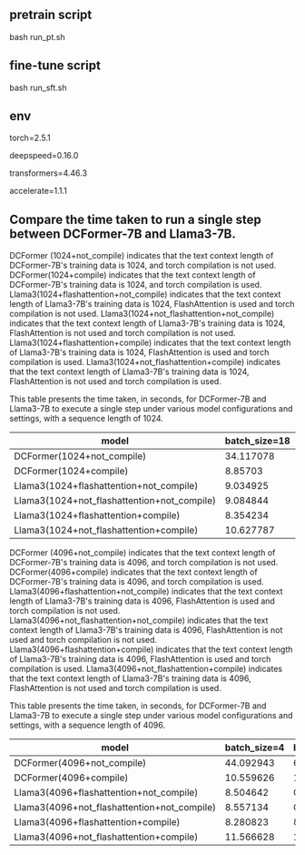 ## pretrain script

bash run_pt.sh

## fine-tune script

bash run_sft.sh

## env

torch=2.5.1

deepspeed=0.16.0

transformers=4.46.3

accelerate=1.1.1



## Compare the time taken to run a single step between DCFormer-7B and Llama3-7B.

DCFormer (1024+not_compile) indicates that the text context length of DCFormer-7B's training data is 1024, and torch compilation is not used.
DCFormer(1024+compile) indicates that the text context length of DCFormer-7B's training data is 1024, and torch compilation is used.
Llama3(1024+flashattention+not_compile) indicates that the text context length of Llama3-7B's training data is 1024, FlashAttention is used and torch compilation is not used.
Llama3(1024+not_flashattention+not_compile) indicates that the text context length of Llama3-7B's training data is 1024, FlashAttention is not used and torch compilation is not used.
Llama3(1024+flashattention+compile) indicates that the text context length of Llama3-7B's training data is 1024, FlashAttention is used and torch compilation is used.
Llama3(1024+not_flashattention+compile) indicates that the text context length of Llama3-7B's training data is 1024, FlashAttention is not used and torch compilation is used.

This table presents the time taken, in seconds, for DCFormer-7B and Llama3-7B to execute a single step under various model configurations and settings, with a sequence length of 1024.

| model  | batch_size=18 | batch_size=20 | batch_size=24 | batch_size=26 | batch_size=28 | batch_size=30 |
| ------------- | ------------- | ------------- | ------------- | ------------- | ------------- | ------------- |
| DCFormer(1024+not_compile)  | 34.117078  | 37.062407  | 44.023241  | 47.245348  | 50.583633  | OOM  |
| DCFormer(1024+compile)  | 8.85703  | 9.354807  | 10.424255  | 10.774785  | 11.618008  | 12.062406  |
| Llama3(1024+flashattention+not_compile)  | 9.034925  | OOM  | OOM  | OOM  | OOM  | OOM  |
| Llama3(1024+not_flashattention+not_compile)  | 9.084844  | OOM  | OOM  | OOM  | OOM  | OOM  |
| Llama3(1024+flashattention+compile)  | 8.354234  | 8.520253  | 8.727508  | 8.875685  | 9.15617  | 9.414761  |
| Llama3(1024+not_flashattention+compile)  | 10.627787  | 11.019346  | 11.677852  | 12.094193  | 12.400657  | 12.730574  |

DCFormer (4096+not_compile) indicates that the text context length of DCFormer-7B's training data is 4096, and torch compilation is not used.
DCFormer(4096+compile) indicates that the text context length of DCFormer-7B's training data is 4096, and torch compilation is used.
Llama3(4096+flashattention+not_compile) indicates that the text context length of Llama3-7B's training data is 4096, FlashAttention is used and torch compilation is not used.
Llama3(4096+not_flashattention+not_compile) indicates that the text context length of Llama3-7B's training data is 4096, FlashAttention is not used and torch compilation is not used.
Llama3(4096+flashattention+compile) indicates that the text context length of Llama3-7B's training data is 4096, FlashAttention is used and torch compilation is used.
Llama3(4096+not_flashattention+compile) indicates that the text context length of Llama3-7B's training data is 4096, FlashAttention is not used and torch compilation is used.

This table presents the time taken, in seconds, for DCFormer-7B and Llama3-7B to execute a single step under various model configurations and settings, with a sequence length of 4096.


| model  | batch_size=4 | batch_size=6 | batch_size=8 |
| ------------- | ------------- | ------------- | ------------- |
| DCFormer(4096+not_compile)  | 44.092943  | 62.446753  | OOM  |
| DCFormer(4096+compile)  | 10.559626  | 13.794642  | OOM  |
| Llama3(4096+flashattention+not_compile)  | 8.504642  | OOM  | OOM  |
| Llama3(4096+not_flashattention+not_compile)  | 8.557134  | OOM  | OOM  |
| Llama3(4096+flashattention+compile)  | 8.280823  | 8.908348  | 10.217685  |
| Llama3(4096+not_flashattention+compile)  | 11.566628  | 13.628004  | 15.812723  |
